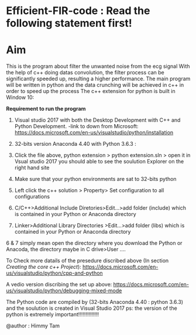 # Efficient-FIR-code : Read the following statement first!

# Aim
This is the program about filter the unwanted noise from the ecg signal
With the help of c++ doing datas convolution, the filter process can be significantly speeded up, resulting a higher performance.
The main program will be written in python and the data crunching will be achieved in c++ in order to speed up the process
The c++ extension for python is built in Window 10:

**Requirement to run the program**

1. Visual studio 2017 with both the Desktop Development with C++ and Python Development. 
  -link to down from Microsoft: https://docs.microsoft.com/en-us/visualstudio/python/installation

2. 32-bits version Anaconda 4.40 with Python 3.6.3 :

3. Click the file above, python extension > python extension.sln > open it in Vsual studio 2017
you should able to see the soulution Explorer on the right hand site 

4. Make sure that your python environments are sat to 32-bits python

5. Left click the c++ solution > Property> Set configuration to all configurations

6. C/C++>Additional Include Diretories>Edit...>add folder (include) which is contained in your Python or Anaconda directory

7. Linker>Additional Library Directories >Edit...>add folder (libs) which is contained in your Python or Anaconda directory 

6 & 7 simply mean open the directory where you download the Python or Anacoda, 
the directory maybe in C drive>User ....


To Check more datails of the presedure discribed above  (In section *Creating the core c++ Project*):
https://docs.microsoft.com/en-us/visualstudio/python/cpp-and-python

A vedio version discribing the set up above:
https://docs.microsoft.com/en-us/visualstudio/python/debugging-mixed-mode

The Python code are compiled by (32-bits Anaconda 4.40 : python 3.6.3) and the soulution is created in Visual Studio 2017
ps: the version of the python is extremely important!!!!!!!!!!!!!!

@author : Himmy Tam
